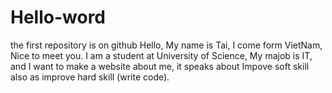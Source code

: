 # Hello-word
the first repository is on github
Hello, My name is Tai, I come form VietNam, Nice to meet you.
I am a student at University of Science, My majob is IT, and I want to make a website about me, it speaks about Impove soft skill also as improve hard skill (write code).
